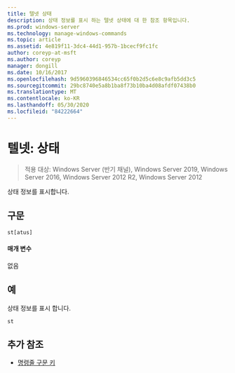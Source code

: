 ```yaml
---
title: 텔넷 상태
description: 상태 정보를 표시 하는 텔넷 상태에 대 한 참조 항목입니다.
ms.prod: windows-server
ms.technology: manage-windows-commands
ms.topic: article
ms.assetid: 4e819f11-3dc4-44d1-957b-1bcecf9fc1fc
author: coreyp-at-msft
ms.author: coreyp
manager: dongill
ms.date: 10/16/2017
ms.openlocfilehash: 9d5960396846534cc65f0b2d5c6e8c9afb5dd3c5
ms.sourcegitcommit: 29bc8740e5a8b1ba8f73b10ba4d08afdf07438b0
ms.translationtype: MT
ms.contentlocale: ko-KR
ms.lasthandoff: 05/30/2020
ms.locfileid: "84222664"
---
```

# <a name="telnet-status"></a>텔넷: 상태

> 적용 대상: Windows Server (반기 채널), Windows Server 2019, Windows Server 2016, Windows Server 2012 R2, Windows Server 2012

상태 정보를 표시합니다.

## <a name="syntax"></a>구문
```
st[atus]
```
#### <a name="parameters"></a>매개 변수
없음
## <a name="examples"></a>예
상태 정보를 표시 합니다.
```
st
```
## <a name="additional-references"></a>추가 참조
- [명령줄 구문 키](command-line-syntax-key.md)
